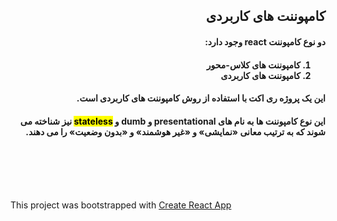 <div dir="rtl">
	<h2>کامپوننت های کاربردی</h2>
	<p><h4>دو نوع کامپوننت react وجود دارد:</h4></p>
	<h4>
		<ol>
			<li>کامپوننت های کلاس-محور</li>
			<li>کامپوننت های کاربردی</li>
		</ol>
    </h4>
  <p><h4>این یک پروژه ری اکت با استفاده از روش کامپوننت های کاربردی است.</h4></p>
		<p><h4>این نوع کامپوننت ها به نام های presentational و dumb و <mark>stateless</mark> نیز شناخته می شوند که به ترتیب معانی «نمایشی» و «غیر هوشمند» و «بدون وضعیت» را می دهند. </h4></p>
 

<br /><br /><br /><br />
</div>


<p>This project was bootstrapped with <a href="https://github.com/facebookincubator/create-react-app">Create React App</a></p>

